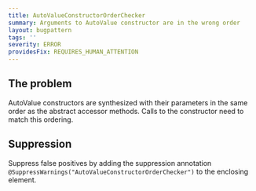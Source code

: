 ```yaml
---
title: AutoValueConstructorOrderChecker
summary: Arguments to AutoValue constructor are in the wrong order
layout: bugpattern
tags: ''
severity: ERROR
providesFix: REQUIRES_HUMAN_ATTENTION
---
```


<!--
*** AUTO-GENERATED, DO NOT MODIFY ***
To make changes, edit the @BugPattern annotation or the explanation in docs/bugpattern.
-->

## The problem
AutoValue constructors are synthesized with their parameters in the same order
as the abstract accessor methods. Calls to the constructor need to match this
ordering.

## Suppression
Suppress false positives by adding the suppression annotation `@SuppressWarnings("AutoValueConstructorOrderChecker")` to the enclosing element.
